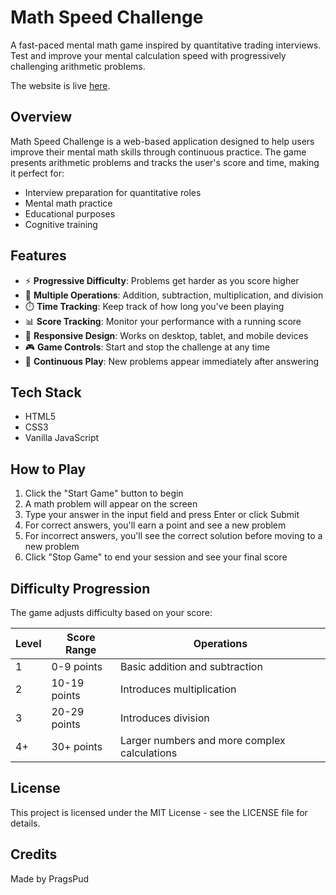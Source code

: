 # Math Speed Challenge

A fast-paced mental math game inspired by quantitative trading interviews. Test and improve your mental calculation speed with progressively challenging arithmetic problems.

The website is live [here](https://pragspud.github.io/math-speed-challenge/).

## Overview

Math Speed Challenge is a web-based application designed to help users improve their mental math skills through continuous practice. The game presents arithmetic problems and tracks the user's score and time, making it perfect for:

- Interview preparation for quantitative roles
- Mental math practice
- Educational purposes
- Cognitive training

## Features

- ⚡ **Progressive Difficulty**: Problems get harder as you score higher
- 🧮 **Multiple Operations**: Addition, subtraction, multiplication, and division
- ⏱️ **Time Tracking**: Keep track of how long you've been playing
- 📊 **Score Tracking**: Monitor your performance with a running score
- 📱 **Responsive Design**: Works on desktop, tablet, and mobile devices
- 🎮 **Game Controls**: Start and stop the challenge at any time
- 🔄 **Continuous Play**: New problems appear immediately after answering

## Tech Stack

- HTML5
- CSS3
- Vanilla JavaScript

## How to Play

1. Click the "Start Game" button to begin
2. A math problem will appear on the screen
3. Type your answer in the input field and press Enter or click Submit
4. For correct answers, you'll earn a point and see a new problem
5. For incorrect answers, you'll see the correct solution before moving to a new problem
6. Click "Stop Game" to end your session and see your final score

## Difficulty Progression

The game adjusts difficulty based on your score:

| Level | Score Range | Operations |
|-------|-------------|------------|
| 1 | 0-9 points | Basic addition and subtraction |
| 2 | 10-19 points | Introduces multiplication |
| 3 | 20-29 points | Introduces division |
| 4+ | 30+ points | Larger numbers and more complex calculations |

## License

This project is licensed under the MIT License - see the LICENSE file for details.

## Credits

Made by PragsPud
